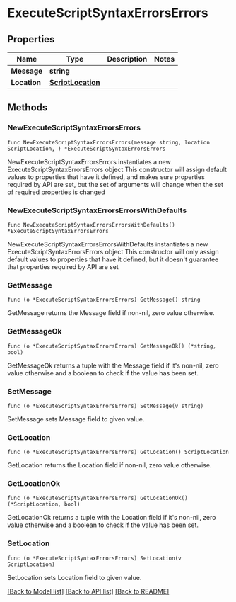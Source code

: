 # ExecuteScriptSyntaxErrorsErrors

## Properties

Name | Type | Description | Notes
------------ | ------------- | ------------- | -------------
**Message** | **string** |  | 
**Location** | [**ScriptLocation**](ScriptLocation.md) |  | 

## Methods

### NewExecuteScriptSyntaxErrorsErrors

`func NewExecuteScriptSyntaxErrorsErrors(message string, location ScriptLocation, ) *ExecuteScriptSyntaxErrorsErrors`

NewExecuteScriptSyntaxErrorsErrors instantiates a new ExecuteScriptSyntaxErrorsErrors object
This constructor will assign default values to properties that have it defined,
and makes sure properties required by API are set, but the set of arguments
will change when the set of required properties is changed

### NewExecuteScriptSyntaxErrorsErrorsWithDefaults

`func NewExecuteScriptSyntaxErrorsErrorsWithDefaults() *ExecuteScriptSyntaxErrorsErrors`

NewExecuteScriptSyntaxErrorsErrorsWithDefaults instantiates a new ExecuteScriptSyntaxErrorsErrors object
This constructor will only assign default values to properties that have it defined,
but it doesn't guarantee that properties required by API are set

### GetMessage

`func (o *ExecuteScriptSyntaxErrorsErrors) GetMessage() string`

GetMessage returns the Message field if non-nil, zero value otherwise.

### GetMessageOk

`func (o *ExecuteScriptSyntaxErrorsErrors) GetMessageOk() (*string, bool)`

GetMessageOk returns a tuple with the Message field if it's non-nil, zero value otherwise
and a boolean to check if the value has been set.

### SetMessage

`func (o *ExecuteScriptSyntaxErrorsErrors) SetMessage(v string)`

SetMessage sets Message field to given value.


### GetLocation

`func (o *ExecuteScriptSyntaxErrorsErrors) GetLocation() ScriptLocation`

GetLocation returns the Location field if non-nil, zero value otherwise.

### GetLocationOk

`func (o *ExecuteScriptSyntaxErrorsErrors) GetLocationOk() (*ScriptLocation, bool)`

GetLocationOk returns a tuple with the Location field if it's non-nil, zero value otherwise
and a boolean to check if the value has been set.

### SetLocation

`func (o *ExecuteScriptSyntaxErrorsErrors) SetLocation(v ScriptLocation)`

SetLocation sets Location field to given value.



[[Back to Model list]](../README.md#documentation-for-models) [[Back to API list]](../README.md#documentation-for-api-endpoints) [[Back to README]](../README.md)


